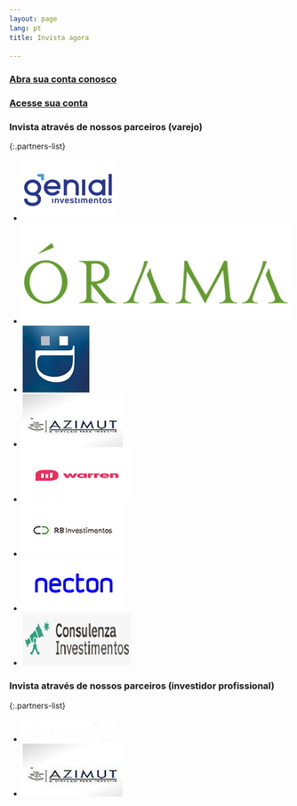 ```yaml
---
layout: page
lang: pt
title: Invista agora

---
```


### [Abra sua conta conosco](https://blpgestao.orama.com.br/novo-cadastro/novo-cliente/4289/#/)

### [Acesse sua conta](https://blpgestao.orama.com.br/login/#/)

### Invista através de nossos parceiros (varejo)

{:.partners-list}
- [![Genial Investimentos](/assets/images/partners/genial1.png)](https://www.genialinvestimentos.com.br/investimentos/fundos/lista-completa/)
- [![Órama](/assets/images/partners/orama.png)](https://www.orama.com.br/investimentos/lista-fundos-de-investimento)
- [![Daycoval Digital](/assets/images/partners/daycoval.png)](https://www.daycoval.com.br/para-voce/investimentos-pessoa-fisica/fundos-terceiros)
- [![Azimut](/assets/images/partners/azimut.png)](https://www.azimutbrasil.com.br/)
- [![Warren](/assets/images/partners/warren1.png)](https://warren.com.br/)
- [![RB Investimentos](/assets/images/partners/rbinvest.png)](https://www.rbinvestimentos.com/)
- [![Necton](/assets/images/partners/necton.png)](https://www.necton.com.br/)
- [![Consulenza](/assets/images/partners/consulenza.png)](https://www.consulenzainvestimentos.com.br)

### Invista através de nossos parceiros (investidor profissional)

{:.partners-list}
- [![Planner](/assets/images/partners/planner.png)](https://www.planner.com.br/abra-sua-conta/)
- [![Azimut](/assets/images/partners/azimut.png)](https://www.azimutbrasil.com.br/)

